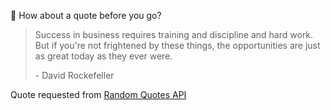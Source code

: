 📣 How about a quote before you go?

> Success in business requires training and discipline and hard work. But if you're not frightened by these things, the opportunities are just as great today as they ever were.
>
> <p>- David Rockefeller</p>

Quote requested from [Random Quotes API](https://github.com/lukePeavey/quotable)
